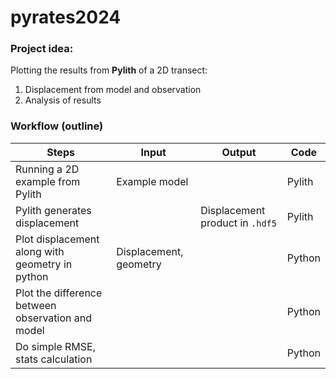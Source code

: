 # pyrates2024
### Project idea: 
Plotting the results from **Pylith** of a 2D transect:
1. Displacement from model and observation
2. Analysis of results

### Workflow (outline) 

| Steps | Input | Output | Code   |
|-------|-------|--------|------  |
|Running a 2D example from Pylith| Example model |  | Pylith |
|Pylith generates displacement | | Displacement product in `.hdf5` | Pylith|
|Plot displacement along with geometry in python | Displacement, geometry||Python|
|Plot the difference between observation and model|||Python|
|Do simple RMSE, stats calculation|||Python|

